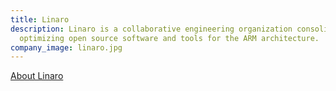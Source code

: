 ```yaml
---
title: Linaro
description: Linaro is a collaborative engineering organization consolidating and
  optimizing open source software and tools for the ARM architecture.
company_image: linaro.jpg
---
```


[About Linaro](/about/)
